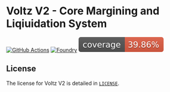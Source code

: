 # Voltz V2 - Core Margining and Liqiuidation System

[![GitHub Actions][gha-badge]][gha] [![Foundry][foundry-badge]][foundry] ![Coverage:Core][coverage-badge]

[gha]: https://github.com/Voltz-Protocol/v2-core/actions
[gha-badge]: https://github.com/Voltz-Protocol/v2-core/actions/workflows/ci.yml/badge.svg
[foundry]: https://getfoundry.sh/
[foundry-badge]: https://img.shields.io/badge/Built%20with-Foundry-FFDB1C.svg
[coverage-badge]: ./coverage.svg


## License

The license for Voltz V2 is detailed in [`LICENSE`](./LICENSE).

